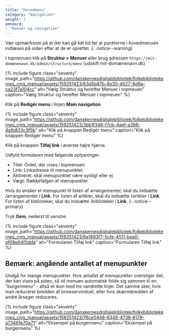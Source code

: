 ```yaml
---
title: "Hovedmenu"
category: "Navigation"
weight: 1
emneord:
- "Menuer og navigation"
---
```

Vær opmærksom på at der kan gå lidt tid før at punkterne i hovedmenuen indlæses på siden efter at de er oprettet.
{: .notice--warning}

I topmenuen klik på **Struktur > Menuer** eller brug adressen `https://mit-domænenavn.dk/admin/structure/menu` (udskift mit-domænenavn.dk)

{% include figure class="seventy" image_path="https://github.com/danskernesdigitalebibliotek/folkebibliotekernes_cms_manual/assets/159251423/63d5b87b-8e30-4027-8d9a-ca23f7a104cc" alt="Vælg Struktur og herefter Menuer i topmeuen" caption="Vælg Struktur og herefter Menuer i topmeuen" %}

Klik på **Redigér menu** i linjen **Main navigation**.

{% include figure class="seventy" image_path="https://github.com/danskernesdigitalebibliotek/folkebibliotekernes_cms_manual/assets/159251423/3bb1f348-f7cb-4aef-a398-4afb833c3f5b" alt="Klik på knappen Redigér menu" caption="Klik på knappen Redigér menu" %}

Klik på knappen **Tilføj link** i øverste højre hjørne.

Udfyld formularen med følgende oplysninger:
- Titel: Ordet, der vises i topmenuen
- Link: Linkadresse til menupunktet
- Aktiveret: skal menupunktet være synligt eller ej
- Vægt: Rækkefølgen af menupunkter

Hvis du ønsker et menupunkt til listen af arrangementer, skal du indsætte /arrangementer i **Link**. For listen af artikler, skal du indsætte /artikler i **Link**. For listen af biblioteker, skal du indsætte /biblioteker i **Link**. 
{: .notice--primary}

Tryk **Gem**, nederst til venstre.

{% include figure class="seventy" image_path="https://github.com/danskernesdigitalebibliotek/folkebibliotekernes_cms_manual/assets/159251423/6e1893f7-5cfe-4511-bea0-ef08e64f0dda" alt="Formularen Tilføj link" caption="Formularen Tilføj link" %}

## Bemærk: angående antallet af menupunkter

Undgå for mange menupunkter. Hvis antallet af menupunkter overstiger det, der kan vises på siden, så vil menuen automatisk folde sig sammen til en "burgermenu" - altså et ikon med tre vandrette linjer. Det samme sker, hvis man reducerer bredden af browservinduet, eller hvis skærmbredden af andre årsager reduceres.

{% include figure class="seventy" image_path="https://github.com/danskernesdigitalebibliotek/folkebibliotekernes_cms_manual/assets/159251423/76ce0448-6348-4738-8178-a73491e70a71" alt="Eksempel på burgermenu" caption="Eksempel på burgermenu" %}
